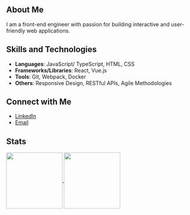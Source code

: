 ## About Me

I am a front-end engineer with passion for building interactive and user-friendly web applications.

## Skills and Technologies

- **Languages**: JavaScript/ TypeScript, HTML, CSS
- **Frameworks/Libraries**: React, Vue.js
- **Tools**: Git, Webpack, Docker
- **Others**: Responsive Design, RESTful APIs, Agile Methodologies

## Connect with Me

- [LinkedIn](https://www.linkedin.com/in/namtrhg/)
- [Email](mailto:namtrhg@gmail.com)

## Stats
<a href="https://github.com/anuraghazra/github-readme-stats">
  <img height=150 align="center" src="https://github-stats.tranhoangnam.net/api?username=namtrhg&show_icons=true&theme=github_dark_dimmed" />
</a>
<a href="https://github.com/anuraghazra/github-readme-stats">
  <img height=150 align="center" src="https://github-stats.tranhoangnam.net/api/top-langs/?username=namtrhg&layout=compact&theme=github_dark_dimmed" />
</a>
